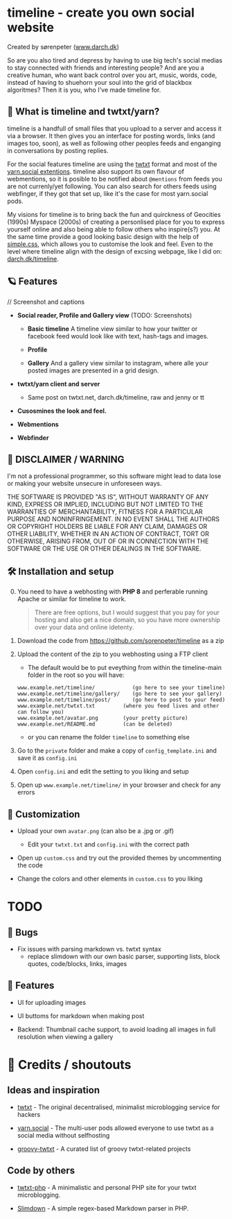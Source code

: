 # timeline - create you own social website

Created by sørenpeter (www.darch.dk)

So are you also tired and depress by having to use big tech's social medias to stay connected with friends and interesting people?
And are you a creative human, who want back control over you art, music, words, code, instead of having to shuehorn your soul into the grid of blackbox algoritmes?
Then it is you, who I've made timeline for.

## 🧶 What is timeline and twtxt/yarn?

timeline is a handfull of small files that you upload to a server and access it via a browser.
It then gives you an interface for posting words, links (and images too, soon), as well as following other peoples feeds and enganging in conversations by posting replies.

For the social features timeline are using the [twtxt](https://twtxt.readthedocs.io) format and most of the [yarn.social extentions](https://dev.twtxt.net).
timeline also support its own flavour of webmentions, so it is posible to be notified about `@mentions` from feeds you are not currenly/yet following.
You can also search for others feeds using webfinger, if they got that set up, like it's the case for most yarn.social pods.

My visions for timeline is to bring back the fun and quirckness of Geocities (1990s) Myspace (2000s) of creating a personlised place for you to express yourself online and also being able to follow others who inspire(s?) you. At the same time provide a good looking basic design with the help of [simple.css](TODO), which allows you to customise the look and feel. Even to the level where timeline align with the design of excsing webpage, like I did on: [darch.dk/timeline](https://darch.dk/timeline).


## 🪐 Features

// Screenshot and captions

- **Social reader, Profile and Gallery view** (TODO: Screenshots)

	- **Basic timeline** A timeline view similar to how your twitter or facebook feed would look like with text, hash-tags and images.

	- **Profile**

	- **Gallery** And a gallery view similar to instagram, where alle your posted images are presented in a grid design.


- **twtxt/yarn client and server**
	- Same post on twtxt.net, darch.dk/timeline, raw and jenny or tt

- **Cusosmines the look and feel.**

- **Webmentions**

- **Webfinder**


## 🚨 DISCLAIMER / WARNING

I'm not a professional programmer, so this software might lead to data lose or making your website unsecure in unforeseen ways.

THE SOFTWARE IS PROVIDED "AS IS", WITHOUT WARRANTY OF ANY KIND, EXPRESS OR IMPLIED,
INCLUDING BUT NOT LIMITED TO THE WARRANTIES OF MERCHANTABILITY, FITNESS FOR A
PARTICULAR PURPOSE AND NONINFRINGEMENT. IN NO EVENT SHALL THE AUTHORS OR COPYRIGHT
HOLDERS BE LIABLE FOR ANY CLAIM, DAMAGES OR OTHER LIABILITY, WHETHER IN AN ACTION
OF CONTRACT, TORT OR OTHERWISE, ARISING FROM, OUT OF OR IN CONNECTION WITH THE
SOFTWARE OR THE USE OR OTHER DEALINGS IN THE SOFTWARE.

## 🛠 Installation and setup

0. You need to have a webhosting with **PHP 8** and perferable running Apache or similar for timeline to work.
	
	> There are free options, but I would suggest that you pay for your hosting and also get a nice domain, so you have more ownership over your data and online idetenty.

1. Download the code from https://github.com/sorenpeter/timeline as a zip

2. Upload the content of the zip to you webhosting using a FTP client
	
	- The default would be to put eveything from within the timeline-main folder in the root so you will have:

	```
	www.example.net/timeline/            (go here to see your timeline)
	www.example.net/timeline/gallery/    (go here to see your gallery)
	www.example.net/timeline/post/       (go here to post to your feed)
	www.example.net/twtxt.txt         (where you feed lives and other can follow you)
	www.example.net/avatar.png        (your pretty picture)
	www.example.net/README.md         (can be deleted)
	```

	- or you can rename the folder `timeline` to something else

3. Go to the `private` folder and make a copy of `config_template.ini` and save it as `config.ini`

4. Open `config.ini` and edit the setting to you liking and setup

5. Open up `www.example.net/timeline/` in your browser and check for any errors


## 🎨 Customization

* Upload your own `avatar.png` (can also be a .jpg or .gif)
	- Edit your `twtxt.txt` and `config.ini` with the correct path

* Open up `custom.css` and try out the provided themes by uncommenting the code

* Change the colors and other elements in `custom.css` to you liking


# TODO

## 🐞 Bugs

- Fix issues with parsing markdown vs. twtxt syntax
	- replace slimdown with our own basic parser, supporting lists, block quotes, code/blocks, links, images


## 🚀 Features

- UI for uploading images
- UI buttoms for markdown when making post

- Backend: Thumbnail cache support, to avoid loading all images in full resolution when viewing a gallery

# 🙏 Credits / shoutouts

## Ideas and inspiration 

* [twtxt](https://twtxt.readthedocs.io) - The original decentralised, minimalist microblogging service for hackers

* [yarn.social](https://yarn.social) - The multi-user pods allowed everyone to use twtxt as a social media without selfhosting

* [groovy-twtxt](https://git.mills.io/mckinley/groovy-twtxt) - A curated list of groovy twtxt-related projects

## Code by others

* [twtxt-php](https://github.com/eapl-gemugami/twtxt-php) - A minimalistic and personal PHP site for your twtxt microblogging.

* [Slimdown](https://github.com/jbroadway/slimdown) - A simple regex-based Markdown parser in PHP. 



